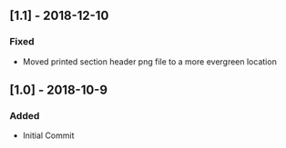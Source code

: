 ## [1.1] - 2018-12-10
### Fixed
- Moved printed section header png file to a more evergreen location

## [1.0] - 2018-10-9
### Added
- Initial Commit
